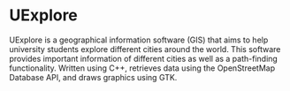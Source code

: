 # UExplore
UExplore is a geographical information software (GIS) that aims to help university students explore different cities around the world. This software provides important information of different cities as well as a path-finding functionality. Written using C++, retrieves data using the OpenStreetMap Database API, and draws graphics using GTK.
